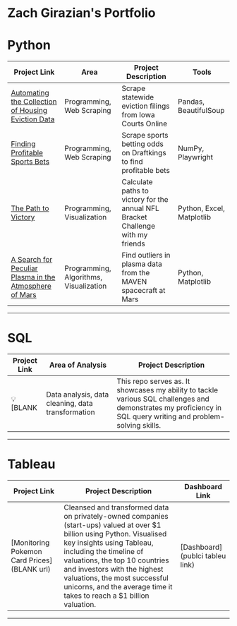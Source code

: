 # Zach Girazian's Portfolio

# Python

| Project Link | Area | Project Description | Tools |    
|-----|---|---|---|
| [Automating the Collection of Housing Eviction Data](https://github.com/zachgirazian/eviction_scraper) | Programming, Web Scraping | Scrape statewide eviction filings from Iowa Courts Online | Pandas, BeautifulSoup |
| [Finding Profitable Sports Bets](https://github.com/zachgirazian/profitable_sports_bets) | Programming, Web Scraping | Scrape sports betting odds on Draftkings to find profitable bets | NumPy, Playwright |
| [The Path to Victory](https://github.com/zachgirazian/profitable_sports_bets) | Programming, Visualization | Calculate paths to victory for the annual NFL Bracket Challenge with my friends | Python, Excel, Matplotlib |
| [A Search for Peculiar Plasma in the Atmosphere of Mars ](https://github.com/zachgirazian/mars_solar_wind) | Programming, Algorithms, Visualization | Find outliers in plasma data from the MAVEN spacecraft at Mars | Python, Matplotlib|
***

# SQL

| Project Link | Area of Analysis | Project Description | 
|---|---|---|
| 💡 [BLANK | Data analysis, data cleaning, data transformation | This repo serves as. It showcases my ability to tackle various SQL challenges and demonstrates my proficiency in SQL query writing and problem-solving skills. | 

***



# Tableau

| Project Link | Project Description | Dashboard Link |
|---|---|---|
| [Monitoring Pokemon Card Prices](BLANK url) | Cleansed and transformed data on privately-owned companies (start-ups) valued at over $1 billion using Python. Visualised key insights using Tableau, including the timeline of valuations, the top 10 countries and investors with the highest valuations, the most successful unicorns, and the average time it takes to reach a $1 billion valuation. | [Dashboard](publci tableu link) |

***

